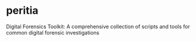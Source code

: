 # peritia
Digital Forensics Toolkit: A comprehensive collection of scripts and tools for common digital forensic investigations
